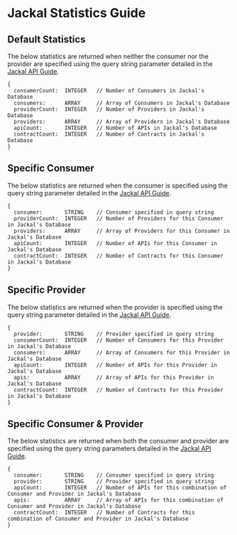# Jackal Statistics Guide

## Default Statistics

The below statistics are returned when neither the consumer nor the provider are specified using the query string parameter detailed in the [Jackal API Guide](https://github.com/findmypast-oss/jackal/blob/master/docs/api.md).

```
{
  consumerCount:  INTEGER   // Number of Consumers in Jackal's Database
  consumers:      ARRAY     // Array of Consumers in Jackal's Database
  providerCount:  INTEGER   // Number of Providers in Jackal's Database
  providers:      ARRAY     // Array of Providers in Jackal's Database
  apiCount:       INTEGER   // Number of APIs in Jackal's Database
  contractCount:  INTEGER   // Number of Contracts in Jackal's Database
}
```

## Specific Consumer

The below statistics are returned when the consumer is specified using the query string parameter detailed in the [Jackal API Guide](https://github.com/findmypast-oss/jackal/blob/master/docs/api.md).

```
{
  consumer:       STRING    // Consumer specified in query string
  providerCount:  INTEGER   // Number of Providers for this Consumer in Jackal's Database
  providers:      ARRAY     // Array of Providers for this Consumer in Jackal's Database
  apiCount:       INTEGER   // Number of APIs for this Consumer in Jackal's Database
  contractCount:  INTEGER   // Number of Contracts for this Consumer in Jackal's Database
}
```

## Specific Provider

The below statistics are returned when the provider is specified using the query string parameter detailed in the [Jackal API Guide](https://github.com/findmypast-oss/jackal/blob/master/docs/api.md).

```
{
  provider:       STRING    // Provider specified in query string
  consumerCount:  INTEGER   // Number of Consumers for this Provider in Jackal's Database
  consumers:      ARRAY     // Array of Consumers for this Provider in Jackal's Database
  apiCount:       INTEGER   // Number of APIs for this Provider in Jackal's Database
  apis:           ARRAY     // Array of APIs for this Provider in Jackal's Database
  contractCount:  INTEGER   // Number of Contracts for this Provider in Jackal's Database
}
```

## Specific Consumer & Provider

The below statistics are returned when both the consumer and provider are specified using the query string parameters detailed in the [Jackal API Guide](https://github.com/findmypast-oss/jackal/blob/master/docs/api.md).

```
{
  consumer:       STRING    // Consumer specified in query string
  provider:       STRING    // Provider specified in query string
  apiCount:       INTEGER   // Number of APIs for this combination of Consumer and Provider in Jackal's Database
  apis:           ARRAY     // Array of APIs for this combination of Consumer and Provider in Jackal's Database
  contractCount:  INTEGER   // Number of Contracts for this combination of Consumer and Provider in Jackal's Database
}
```

